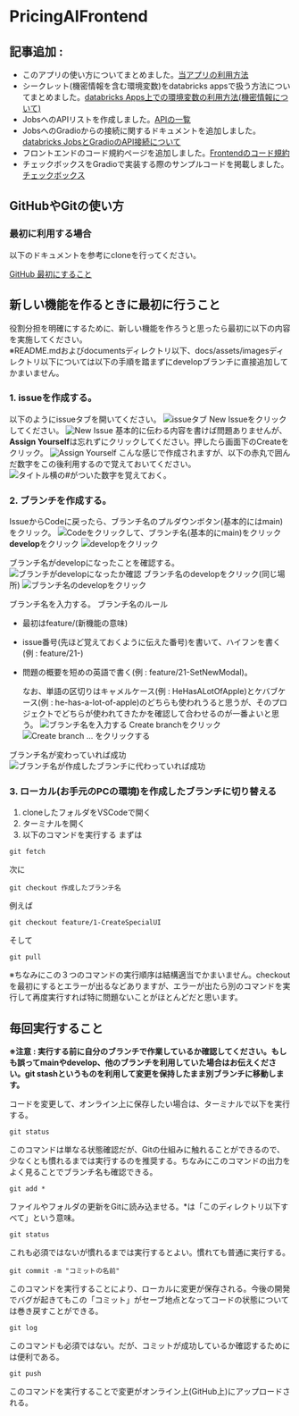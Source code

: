# PricingAIFrontend
## 記事追加 : 
- このアプリの使い方についてまとめました。[当アプリの利用方法](docs/development/usage.md)
- シークレット(機密情報を含む環境変数)をdatabricks appsで扱う方法についてまとめました。[databricks Apps上での環境変数の利用方法(機密情報について)](docs/development/UseSecret.md)
- JobsへのAPIリストを作成しました。[APIの一覧](./docs/api/APIList.md)
- JobsへのGradioからの接続に関するドキュメントを追加しました。[databricks JobsとGradioのAPI接続について](./docs/development/JobsConnection.md)
- フロントエンドのコード規約ページを追加しました。[Frontendのコード規約](./docs/development/frontend.rules.md)
- チェックボックスをGradioで実装する際のサンプルコードを掲載しました。[チェックボックス](./docs/development/checkbox.md)
## GitHubやGitの使い方
### 最初に利用する場合
以下のドキュメントを参考にcloneを行ってください。

[GitHub 最初にすること](./docs/development/initial.md)

## 新しい機能を作るときに最初に行うこと
役割分担を明確にするために、新しい機能を作ろうと思ったら最初に以下の内容を実施してください。
<br/>※README.mdおよびdocumentsディレクトリ以下、docs/assets/imagesディレクトリ以下については以下の手順を踏まずにdevelopブランチに直接追加してかまいません。

### 1. issueを作成する。
以下のようにissueタブを開いてください。
![issueタブ](docs/assets/images/readme1.png)
New Issueをクリックしてください。
![New Issue](docs/assets/images/readme2.png)
基本的に伝わる内容を書けば問題ありませんが、**Assign Yourself**は忘れずにクリックしてください。押したら画面下のCreateをクリック。
![Assign Yourself](docs/assets/images/readme3.png)
こんな感じで作成されますが、以下の赤丸で囲んだ数字をこの後利用するので覚えておいてください。
![タイトル横の#がついた数字を覚えておく。](docs/assets/images/readme4.png)

### 2. ブランチを作成する。
IssueからCodeに戻ったら、ブランチ名のプルダウンボタン(基本的にはmain)をクリック。
![Codeをクリックして、ブランチ名(基本的にmain)をクリック](docs/assets/images/readme5.png)
**develop**をクリック
![developをクリック](docs/assets/images/readme6.png)

ブランチ名がdevelopになったことを確認する。
![ブランチがdevelopになったか確認](docs/assets/images/readme7.png)
ブランチ名のdevelopをクリック(同じ場所)
![ブランチ名のdevelopをクリック](docs/assets/images/readme7.png)

ブランチ名を入力する。
ブランチ名のルール
- 最初はfeature/(新機能の意味)
- issue番号(先ほど覚えておくように伝えた番号)を書いて、ハイフンを書く(例 : feature/21-)
- 問題の概要を短めの英語で書く(例 : feature/21-SetNewModal)。
    
    なお、単語の区切りはキャメルケース(例 : HeHasALotOfApple)とケバブケース(例 : he-has-a-lot-of-apple)のどちらも使われうると思うが、そのプロジェクトでどちらが使われてきたかを確認して合わせるのが一番よいと思う。
![ブランチ名を入力する](docs/assets/images/readme8.png)
Create branchをクリック
![Create branch ... をクリックする](docs/assets/images/readme9.png)

ブランチ名が変わっていれば成功
![ブランチ名が作成したブランチに代わっていれば成功](docs/assets/images/readme10.png)

### 3. ローカル(お手元のPCの環境)を作成したブランチに切り替える
1. cloneしたフォルダをVSCodeで開く
2. ターミナルを開く
3. 以下のコマンドを実行する
まずは
```shell
git fetch
```
次に
```shell
git checkout 作成したブランチ名
```
例えば
```shell
git checkout feature/1-CreateSpecialUI
```
そして
```shell
git pull
```
※ちなみにこの３つのコマンドの実行順序は結構適当でかまいません。checkoutを最初にするとエラーが出るなどありますが、エラーが出たら別のコマンドを実行して再度実行すれば特に問題ないことがほとんどだと思います。

## 毎回実行すること
**※注意 : 実行する前に自分のブランチで作業しているか確認してください。もしも誤ってmainやdevelop、他のブランチを利用していた場合はお伝えください。git stashというものを利用して変更を保持したまま別ブランチに移動します。**

コードを変更して、オンライン上に保存したい場合は、ターミナルで以下を実行する。
```shell
git status
```
このコマンドは単なる状態確認だが、Gitの仕組みに触れることができるので、少なくとも慣れるまでは実行するのを推奨する。ちなみにこのコマンドの出力をよく見ることでブランチ名も確認できる。
```shell
git add *
```
ファイルやフォルダの更新をGitに読み込ませる。*は「このディレクトリ以下すべて」という意味。
```shell
git status
```
これも必須ではないが慣れるまでは実行するとよい。慣れても普通に実行する。
```shell
git commit -m "コミットの名前"
```
このコマンドを実行することにより、ローカルに変更が保存される。今後の開発でバグが起きてもこの「コミット」がセーブ地点となってコードの状態については巻き戻すことができる。
```shell
git log
```
このコマンドも必須ではない。だが、コミットが成功しているか確認するためには便利である。
```shell
git push
```
このコマンドを実行することで変更がオンライン上(GitHub上)にアップロードされる。


